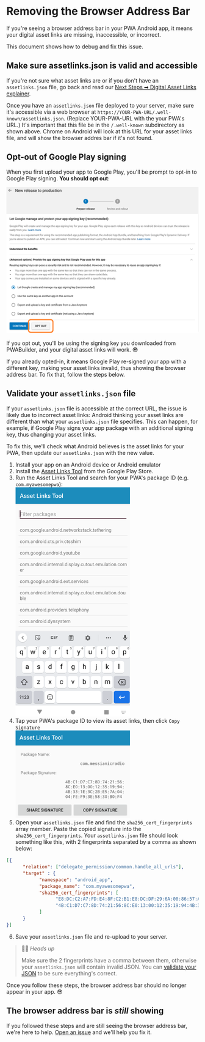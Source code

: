 # Removing the Browser Address Bar

If you're seeing a browser address bar in your PWA Android app, it means your digital asset links are missing, inaccessible, or incorrect.

This document shows how to debug and fix this issue.

## Make sure assetlinks.json is valid and accessible

If you're not sure what asset links are or if you don't have an `assetlinks.json` file, go back and read our [Next Steps ➡ Digital Asset Links explainer](/Next-steps.md#1-deploy-assetlinksjson).

Once you have an `assetlinks.json` file deployed to your server, make sure it's accessible via a web browser at `https://YOUR-PWA-URL/.well-known/assetlinks.json`. (Replace YOUR-PWA-URL with the your PWA's URL.) It's important that this file be in the `/.well-known` subdirectory as shown above. Chrome on Android will look at this URL for your asset links file, and will show the browser addres bar if it's not found.

## Opt-out of Google Play signing

When you first upload your app to Google Play, you'll be prompt to opt-in to Google Play signing. **You should opt out**:

<img src="/static/opt-out-google-play.png" />

If you opt out, you'll be using the signing key you downloaded from PWABuilder, and your digital asset links will work. 😎

If you already opted-in, it means Google Play re-signed your app with a different key, making your asset links invalid, thus showing the browser address bar. To fix that, follow the steps below.

## Validate your `assetlinks.json` file

If your `assetlinks.json` file is accessible at the correct URL, the issue is likely due to incorrect asset links: Android thinking your asset links are different than what your `assetlinks.json` file specifies. This can happen, for example, if Google Play signs your app package with an additional signing key, thus changing your asset links.

To fix this, we'll check what Android believes is the asset links for your PWA, then update our `assetlinks.json` with the new value.

1. Install your app on an Android device or Android emulator
2. Install the [Asset Links Tool](https://play.google.com/store/apps/details?id=dev.conn.assetlinkstool) from the Google Play Store.
3. Run the Asset Links Tool and search for your PWA's package ID (e.g. `com.myawesomepwa`): <br /> <img src="/static/asset-links-package-id.png" width="300px" />
4. Tap your PWA's package ID to view its asset links, then click `Copy Signature` <br /> <img src="/static/asset-links-details.png" width="300px" />
5. Open your `assetlinks.json` file and find the `sha256_cert_fingerprints` array member. Paste the copied signature into the `sha256_cert_fingerprints`. Your `assetlinks.json` file should look something like this, with 2 fingerprints separated by a comma as shown below:
```json
[{
      "relation": ["delegate_permission/common.handle_all_urls"],
      "target" : { 
            "namespace": "android_app", 
            "package_name": "com.myawesomepwa",
            "sha256_cert_fingerprints": [
                  "E8:DC:C2:A7:FD:E4:8F:C2:B1:E8:DC:DF:29:6A:00:86:57:A0:F7:EF:49:62:C1:45:32:34:6F:06:CF:32:45:BD",
                  "4B:C1:D7:C7:8D:74:21:56:8C:E0:13:00:12:35:19:94:4B:33:1E:3C:2B:E5:7A:04:04:FE:F9:3E:58:30:B0:F4"
            ] 
      }
}]
```

6. Save your `assetlinks.json` file and re-upload to your server. 

> 💁‍♀️ *Heads up*
> 
> Make sure the 2 fingerprints have a comma between them, otherwise your `assetlinks.json` will contain invalid JSON. You can [validate your JSON](https://jsonformatter.curiousconcept.com/) to be sure everything's correct.

Once you follow these steps, the browser address bar should no longer appear in your app. 😎

## The browser address bar is _still_ showing

If you followed these steps and are still seeing the browser address bar, we're here to help. [Open an issue](https://github.com/pwa-builder/PWABuilder/issues/new/choose) and we'll help you fix it.